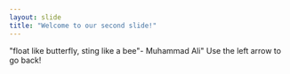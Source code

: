 ```yaml
---
layout: slide
title: "Welcome to our second slide!"
---
```

"float like butterfly, sting like a bee"- Muhammad Ali"
Use the left arrow to go back!
